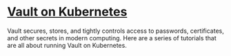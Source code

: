 # **[Vault on Kubernetes](https://developer.hashicorp.com/vault/tutorials/kubernetes)**

Vault secures, stores, and tightly controls access to passwords, certificates, and other secrets in modern computing. Here are a series of tutorials that are all about running Vault on Kubernetes.